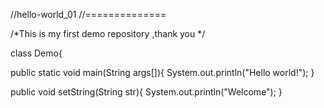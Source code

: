 //hello-world_01
//==============

/*This is my first demo repository ,thank you */

class Demo{

public static void main(String args[]){
    System.out.println("Hello world!");
  }
  
public void setString(String str){
    System.out.println("Welcome");
}
